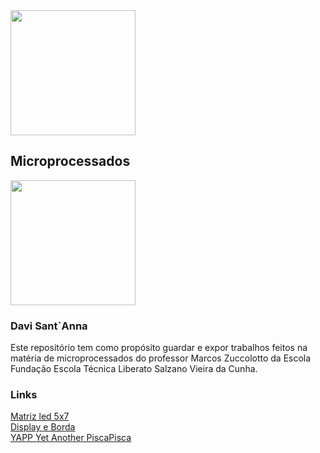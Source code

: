 
<img width="200" src="TRÔ.png">
<h2> Microprocessados</h2>
<img width="200" src="https://www.liberato.com.br/wp-content/uploads/2019/09/logo.png">
<h3> Davi Sant`Anna </h3>
Este repositório tem como propósito guardar e expor trabalhos feitos na matéria de microprocessados do professor Marcos Zuccolotto da Escola Fundação Escola Técnica Liberato Salzano Vieira da Cunha.
<h3>Links</h3>
<a href="MATRIZ_DE_LEDS_STM32G0/README.md">Matriz led 5x7</a><br>
<a href="LÓGICA_DE_DISPLAY_COM_BORDA_STM32G0/README.md">Display e Borda</a><br>
<a href="YAPP_STM32F446RE/README.md">YAPP Yet Another PiscaPisca</a><br>

